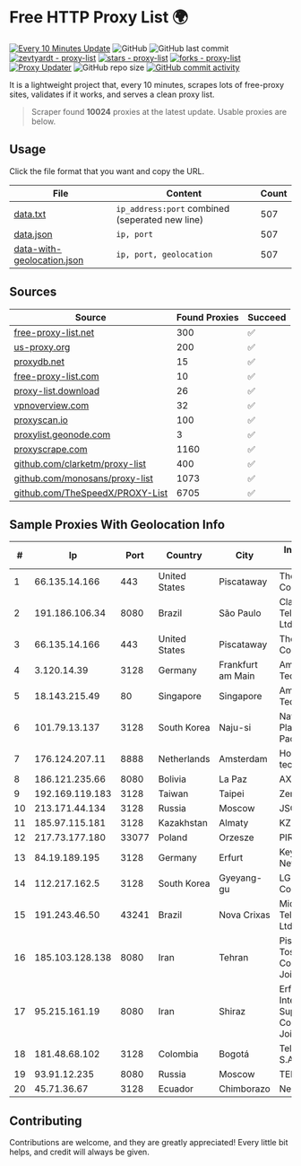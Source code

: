 
# Free HTTP Proxy List 🌍

[![Every 10 Minutes Update](https://github.com/mertguvencli/http-proxy-list/actions/workflows/main.yml/badge.svg?branch=main)](https://github.com/mertguvencli/http-proxy-list/actions/workflows/main.yml)
![GitHub](https://img.shields.io/github/license/mertguvencli/http-proxy-list)
![GitHub last commit](https://img.shields.io/github/last-commit/mertguvencli/http-proxy-list)
[![zevtyardt - proxy-list](https://img.shields.io/static/v1?label=zevtyardt&message=proxy-list&color=blue&logo=github)](https://github.com/zevtyardt/proxy-list "Go to GitHub repo")
[![stars - proxy-list](https://img.shields.io/github/stars/zevtyardt/proxy-list?style=social)](https://github.com/zevtyardt/proxy-list)
[![forks - proxy-list](https://img.shields.io/github/forks/zevtyardt/proxy-list?style=social)](https://github.com/zevtyardt/proxy-list)
[![Proxy Updater](https://github.com/zevtyardt/proxy-list/workflows/Proxy%20Updater/badge.svg)](https://github.com/zevtyardt/proxy-list/actions?query=workflow:"Proxy+Updater")
![GitHub repo size](https://img.shields.io/github/repo-size/zevtyardt/proxy-list)
[![GitHub commit activity](https://img.shields.io/github/commit-activity/m/zevtyardt/proxy-list?logo=commits)](https://github.com/zevtyardt/proxy-list/commits/main)

It is a lightweight project that, every 10 minutes, scrapes lots of free-proxy sites, validates if it works, and serves a clean proxy list.

> Scraper found **10024** proxies at the latest update. Usable proxies are below.

## Usage

Click the file format that you want and copy the URL.

|File|Content|Count|
|----|-------|-----|
|[data.txt](https://raw.githubusercontent.com/mertguvencli/http-proxy-list/main/proxy-list/data.txt)|`ip_address:port` combined (seperated new line)|507|
|[data.json](https://raw.githubusercontent.com/mertguvencli/http-proxy-list/main/proxy-list/data.json)|`ip, port`|507|
|[data-with-geolocation.json](https://raw.githubusercontent.com/mertguvencli/http-proxy-list/main/proxy-list/data-with-geolocation.json)|`ip, port, geolocation`|507|

## Sources

|Source|Found Proxies|Succeed|
|------|-------------|-------|
|[free-proxy-list.net](https://free-proxy-list.net)|300|✅|
|[us-proxy.org](https://www.us-proxy.org)|200|✅|
|[proxydb.net](http://proxydb.net)|15|✅|
|[free-proxy-list.com](https://free-proxy-list.com/?page=&port=&type%5B%5D=http&type%5B%5D=https&up_time=0&search=Search)|10|✅|
|[proxy-list.download](https://www.proxy-list.download/HTTP)|26|✅|
|[vpnoverview.com](https://vpnoverview.com/privacy/anonymous-browsing/free-proxy-servers)|32|✅|
|[proxyscan.io](https://www.proxyscan.io)|100|✅|
|[proxylist.geonode.com](https://proxylist.geonode.com/api/proxy-list?limit=300&page=1&sort_by=lastChecked&sort_type=desc&protocols=http,https)|3|✅|
|[proxyscrape.com](https://api.proxyscrape.com/v2/?request=displayproxies&protocol=http&timeout=10000&country=all&ssl=all&anonymity=all)|1160|✅|
|[github.com/clarketm/proxy-list](https://raw.githubusercontent.com/clarketm/proxy-list/master/proxy-list-raw.txt)|400|✅|
|[github.com/monosans/proxy-list](https://raw.githubusercontent.com/monosans/proxy-list/main/proxies/http.txt)|1073|✅|
|[github.com/TheSpeedX/PROXY-List](https://raw.githubusercontent.com/TheSpeedX/PROXY-List/master/http.txt)|6705|✅|


## Sample Proxies With Geolocation Info

|#|Ip|Port|Country|City|Internet Service Provider|
|-|--|----|-------|----|-------------------------|
|1|66.135.14.166|443|United States|Piscataway|The Constant Company, LLC|
|2|191.186.106.34|8080|Brazil|São Paulo|Claro NXT Telecomunicacoes Ltda|
|3|66.135.14.166|443|United States|Piscataway|The Constant Company, LLC|
|4|3.120.14.39|3128|Germany|Frankfurt am Main|Amazon Technologies Inc.|
|5|18.143.215.49|80|Singapore|Singapore|Amazon Technologies Inc.|
|6|101.79.13.137|3128|South Korea|Naju-si|Naver Business Platform Asia Pacific Pte. Ltd.|
|7|176.124.207.11|8888|Netherlands|Amsterdam|Hosting technology LTD|
|8|186.121.235.66|8080|Bolivia|La Paz|AXS Bolivia S. A.|
|9|192.169.119.183|3128|Taiwan|Taipei|Zenlayer Inc|
|10|213.171.44.134|3128|Russia|Moscow|JSC Comcor|
|11|185.97.115.181|3128|Kazakhstan|Almaty|KZNLS Network|
|12|217.73.177.180|33077|Poland|Orzesze|PIRXNET|
|13|84.19.189.195|3128|Germany|Erfurt|Keyweb AG IP Network|
|14|112.217.162.5|3128|South Korea|Gyeyang-gu|LG DACOM Corporation|
|15|191.243.46.50|43241|Brazil|Nova Crixas|Microturbo Telecomunicacoes Ltda-me|
|16|185.103.128.138|8080|Iran|Tehran|Pishgaman Toseeh Ertebatat Company (Private Joint Stock)|
|17|95.215.161.19|8080|Iran|Shiraz|Erfan Net Fars Internet and Support Services Company (Private Joint Stock)|
|18|181.48.68.102|3128|Colombia|Bogotá|Telmex Colombia S.A.|
|19|93.91.12.235|8080|Russia|Moscow|TEL|
|20|45.71.36.67|3128|Ecuador|Chimborazo|Nedetel S.A.|



## Contributing

Contributions are welcome, and they are greatly appreciated! Every
little bit helps, and credit will always be given.

